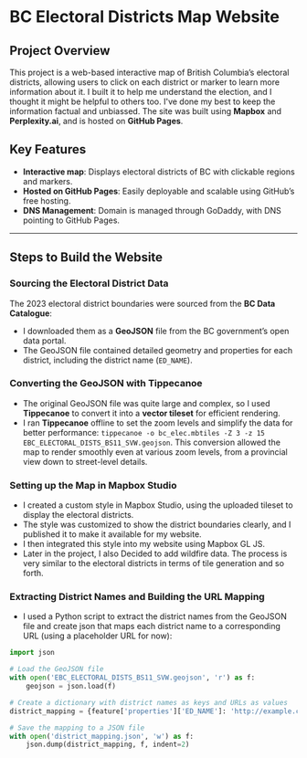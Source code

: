 # BC Electoral Districts Map Website

## Project Overview
This project is a web-based interactive map of British Columbia’s electoral districts, allowing users to click on each district or marker to learn more information about it.  I built it to help me understand the election, and I thought it might be helpful to others too. I've done my best to keep the information factual and unbiassed. The site was built using **Mapbox** and **Perplexity.ai**, and is hosted on **GitHub Pages**. 

## Key Features
- **Interactive map**: Displays electoral districts of BC with clickable regions and markers.
- **Hosted on GitHub Pages**: Easily deployable and scalable using GitHub’s free hosting.
- **DNS Management**: Domain is managed through GoDaddy, with DNS pointing to GitHub Pages.

---

## Steps to Build the Website

### Sourcing the Electoral District Data
The 2023 electoral district boundaries were sourced from the **BC Data Catalogue**:
- I downloaded them as a **GeoJSON** file from the BC government’s open data portal.
- The GeoJSON file contained detailed geometry and properties for each district, including the district name (`ED_NAME`).

###  Converting the GeoJSON with Tippecanoe
- The original GeoJSON file was quite large and complex, so I used **Tippecanoe** to convert it into a **vector tileset** for efficient rendering.
- I ran **Tippecanoe** offline to set the zoom levels and simplify the data for better performance:
  `tippecanoe -o bc_elec.mbtiles -Z 3 -z 15 EBC_ELECTORAL_DISTS_BS11_SVW.geojson`. This conversion allowed the map to render smoothly even at various zoom levels, from a provincial view down to street-level details.

### Setting up the Map in Mapbox Studio

- I created a custom style in Mapbox Studio, using the uploaded tileset to display the electoral districts.
- The style was customized to show the district boundaries clearly, and I published it to make it available for my website.
- I then integrated this style into my website using Mapbox GL JS.
- Later in the project, I also Decided to add wildfire data. The process is very similar to the electoral districts in terms of tile generation and so forth.

### Extracting District Names and Building the URL Mapping

- I used a Python script to extract the district names from the GeoJSON file and create json that maps each district name to a corresponding URL (using a placeholder URL for now):
```python
import json

# Load the GeoJSON file
with open('EBC_ELECTORAL_DISTS_BS11_SVW.geojson', 'r') as f:
    geojson = json.load(f)

# Create a dictionary with district names as keys and URLs as values
district_mapping = {feature['properties']['ED_NAME']: 'http://example.com' for feature in geojson['features']}

# Save the mapping to a JSON file
with open('district_mapping.json', 'w') as f:
    json.dump(district_mapping, f, indent=2)
```